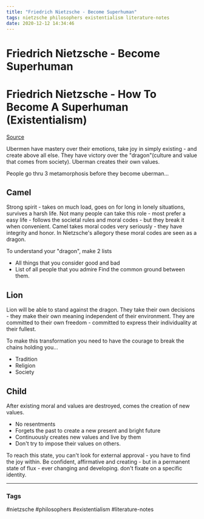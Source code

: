 ```yaml
---
title: "Friedrich Nietzsche - Become Superhuman"
tags: nietzsche philosophers existentialism literature-notes
date: 2020-12-12 14:34:46
---
```


# Friedrich Nietzsche - Become Superhuman

# Friedrich Nietzsche - How To Become A Superhuman (Existentialism)

[Source](https://www.youtube.com/watch?v=_HF9npeC3uc)

Ubermen have mastery over their emotions, take joy in simply existing - and create above all else. They have victory over the "dragon"(culture and value that comes from society). Uberman creates their own values.

People go thru 3 metamorphosis before they become uberman...

## Camel

Strong spirit - takes on much load, goes on for long in lonely situations, survives a harsh life. Not many people can take this role - most prefer a easy life - follows the societal rules and moral codes - but they break it when convenient. Camel takes moral codes very seriously - they have integrity and honor. In Nietzsche's allegory these moral codes are seen as a dragon.

To understand your "dragon", make 2 lists
- All things that you consider good and bad
- List of all people that you admire
Find the common ground between them.

## Lion

Lion will be able to stand against the dragon. They take their own decisions - they make their own meaning independent of their environment. They are committed to their own freedom - committed to express their individuality at their fullest.

To make this transformation you need to have the courage to break the chains holding you...
- Tradition
- Religion
- Society

## Child

After existing moral and values are destroyed, comes the creation of new values. 

- No resentments
- Forgets the past to create a new present and bright future
- Continuously creates new values and live by them
- Don't try to impose their values on others.

To reach this state, you can't look for external approval - you have to find the joy within. Be confident, affirmative and creating - but in a permanent state of flux - ever changing and developing. don't fixate on a specific identity.

---
### Tags
#nietzsche #philosophers #existentialism #literature-notes
